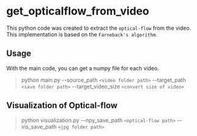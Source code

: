 # get_opticalflow_from_video

This python code was created to extract the `optical-flow` from the video. This implementation is based on the `Farneback's algorithm`.

## Usage
With the main code, you can get a numpy file for each video. 
> python main.py --source_path `<video folder path>` --target_path `<save folder path>` --target_video_size `<convert size of video>`

## Visualization of Optical-flow 
> python visualization.py --npy_save_path `<optical-flow path>` --vis_save_path `<jpg folder path>` 




